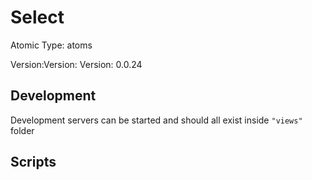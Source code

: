 # Select

Atomic Type: atoms

Version:Version: Version: 0.0.24









## Development

Development servers can be started and should all exist inside `"views"` folder

## Scripts
